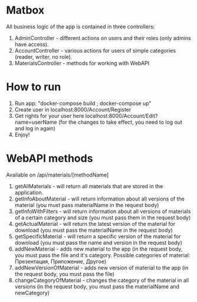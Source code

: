 # Matbox
All business logic of the app is contained in three controllers:
1. AdminController - different actions on users and their roles (only admins have access).
2. AccountController - various actions for users of simple categories (reader, writer, no role).
3. MaterialsController - methods for working with WebAPI

# How to run
1. Run app: "docker-compose build ; docker-compose up"
2. Create user in localhost:8000/Account/Register
3. Get rights for your user here localhost:8000/Account/Edit?name=userName (for the changes to take effect, you need to log out and log in again)
4. Enjoy!

# WebAPI methods
Available on /api/materials/[methodName]
1. getAllMaterials - will return all materials that are stored in the application.
2. getInfoAboutMaterial - will return information about all versions of the material (you must pass materialName in the request body)
3. getInfoWithFilters - will return information about all versions of materials of a certain category and size (you must pass them in the request body)
4. getActualMaterial - will return the latest version of the material for download (you must pass the materialName in the request body)
5. getSpecificMaterial - will return a specific version of the material for download (you must pass the name and version in the request body)
6. addNewMaterial - adds new material to the app (in the request body, you must pass the file and it's category. Possible categories of material: Презентация, Приложение, Другое)
7. addNewVersionOfMaterial - adds new version of material to the app (in the request body, you must pass the file)
8. changeCategoryOfMaterial - changes the category of the material in all versions (in the request body, you must pass the materialName and newCategory)
